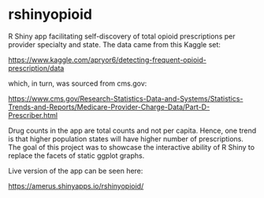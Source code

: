 # rshinyopioid

R Shiny app facilitating self-discovery of total opioid prescriptions per provider specialty and state. 
The data came from this Kaggle set: 

https://www.kaggle.com/apryor6/detecting-frequent-opioid-prescription/data

which, in turn, was sourced from cms.gov: 

https://www.cms.gov/Research-Statistics-Data-and-Systems/Statistics-Trends-and-Reports/Medicare-Provider-Charge-Data/Part-D-Prescriber.html

Drug counts in the app are total counts and not per capita. Hence, one trend is that higher population states will have higher number of prescriptions.
The goal of this project was to showcase the interactive ability of R Shiny to replace the facets of static ggplot graphs.

Live version of the app can be seen here:

https://amerus.shinyapps.io/rshinyopioid/
